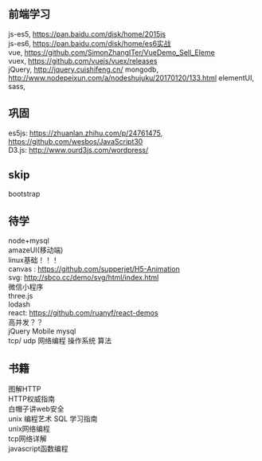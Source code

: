 ## 前端学习
js-es5, https://pan.baidu.com/disk/home/2015js  
js-es6, https://pan.baidu.com/disk/home/es6实战  
vue, https://github.com/SimonZhangITer/VueDemo_Sell_Eleme  
vuex, https://github.com/vuejs/vuex/releases  
jQuery, http://jquery.cuishifeng.cn/
mongodb,  http://www.nodepeixun.com/a/nodeshujuku/20170120/133.html
elementUI,    
sass,     

## 巩固
es5js: https://zhuanlan.zhihu.com/p/24761475,  https://github.com/wesbos/JavaScript30  
D3.js: http://www.ourd3js.com/wordpress/

## skip
bootstrap  

## 待学
node+mysql  
amazeUI(移动端)  
linux基础！！！   
canvas : https://github.com/supperjet/H5-Animation  
svg: http://sbco.cc/demo/svg/html/index.html  
微信小程序  
three.js  
lodash  
react: https://github.com/ruanyf/react-demos   
高并发？？  
jQuery Mobile
mysql  
tcp/ udp 网络编程
操作系统
算法


## 书籍
图解HTTP  
HTTP权威指南  
白帽子讲web安全    
unix 编程艺术
SQL 学习指南  
unix网络编程  
tcp网络详解  
javascript函数编程  